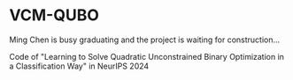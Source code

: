 # VCM-QUBO

Ming Chen is busy graduating and the project is waiting for construction...

Code of "Learning to Solve Quadratic Unconstrained Binary Optimization in a Classification Way" in NeurIPS 2024
